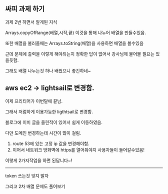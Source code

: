 ## 싸피 과제 하기
과제 2번 하면서 알게된 지식

Arrays.copyOfRange(배열,시작,끝) 이것을 통해 나누어 배열을 만들수있음.

또한 배열을 불러올때는 Arrays.toString(배열)을 사용하면 배열을 볼수있음

근데 문제에 출력을 이렇게 해야되는지 정확한 답이 없어서 강사님께 물어볼 필요는 있을듯함.

그래도 배열 나누는것 하나 배웠으니 좋긴하네~

## aws ec2 -> lightsail로 변경함.
이제 프리티어가 이번달에 끝남.

그래서 저럼하게 이용가능한 ligthtsail로 변경함.

블로그에 이미 글을 올린적이 있어서 쉽게 이동하였음.

다만 도메인 변경하는데 시간이 많이 걸림. 

1. route 53에 있는 고정 ip 값을 변경해야함.
2. 이어서 네트워크 방화벽에 https를 열어줘야지 사용자들이 들어갈수있음!

이렇게 2가지작업을 하면 된답니다~!


---
token 쓰는것 잊지 말자

그리고 2차 배열 문제도 풀어보기